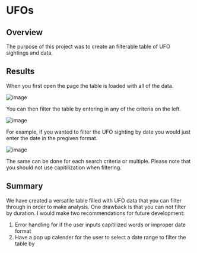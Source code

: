 # UFOs

## Overview

The purpose of this project was to create an filterable table of UFO sightings and data. 

## Results

When you first open the page the table is loaded with all of the data. 

![image](https://user-images.githubusercontent.com/78890771/119274797-51d1d180-bbd7-11eb-92aa-7bb6b3507897.png)

You can then filter the table by entering in any of the criteria on the left.

![image](https://user-images.githubusercontent.com/78890771/119274833-83e33380-bbd7-11eb-986d-e744e66c76ca.png)

For example, if you wanted to filter the UFO sighting by date you would just enter the date in the pregiven format.

![image](https://user-images.githubusercontent.com/78890771/119274867-ae34f100-bbd7-11eb-8adc-b594c5324e32.png)

The same can be done for each search criteria or multiple. Please note that you should not use capitilization when filtering. 

## Summary

We have created a versatile table filled with UFO data that you can filter through in order to make analysis. One drawback is that you can not filter by duration. I would make two recommendations for future development:

  1. Error handling for if the user inputs capitilized words or improper date format
  2. Have a pop up calender for the user to select a date range to filter the table by



